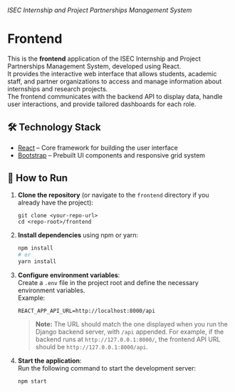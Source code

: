###### ISEC Internship and Project Partnerships Management System
# Frontend

This is the **frontend** application of the ISEC Internship and Project Partnerships Management System, developed using React.  
It provides the interactive web interface that allows students, academic staff, and partner organizations to access and manage information about internships and research projects.  
The frontend communicates with the backend API to display data, handle user interactions, and provide tailored dashboards for each role.



## 🛠️ Technology Stack

- [React](https://reactjs.org/) – Core framework for building the user interface
- [Bootstrap](https://getbootstrap.com/) – Prebuilt UI components and responsive grid system


## 🚀 How to Run

1. **Clone the repository** (or navigate to the `frontend` directory if you already have the project):
    ```
    git clone <your-repo-url>
    cd <repo-root>/frontend
    ```

2. **Install dependencies** using npm or yarn:
    ```bash
    npm install
    # or
    yarn install
    ```

3. **Configure environment variables**:  
    Create a `.env` file in the project root and define the necessary environment variables.  
    Example:
    ```env
    REACT_APP_API_URL=http://localhost:8000/api
    ```
    > **Note:** The URL should match the one displayed when you run the Django backend server, with `/api` appended. For example, if the backend runs at `http://127.0.0.1:8000/`, the frontend API URL should be `http://127.0.0.1:8000/api`.

4. **Start the application**:  
    Run the following command to start the development server:  
    ```bash
    npm start
    ```